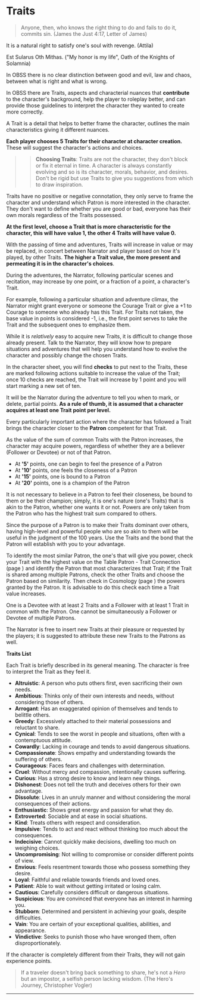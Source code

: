 # Traits

> Anyone, then, who knows the right thing to do and fails to do it, commits sin. (James the Just 4:17, Letter of James)

It is a natural right to satisfy one's soul with revenge. (Attila)

Est Sularus Oth Mithas. ("My honor is my life", Oath of the Knights of Solamnia)

In OBSS there is no clear distinction between good and evil, law and chaos, between what is right and what is wrong.

In OBSS there are Traits, aspects and characterial nuances that **contribute** to the character's background, help the player to roleplay better, and can provide those guidelines to interpret the character they wanted to create more correctly.

A Trait is a detail that helps to better frame the character, outlines the main characteristics giving it different nuances.

**Each player chooses 5 Traits for their character at character creation.** These will suggest the character's actions and choices.

>> **Choosing Traits**: Traits are not the character, they don't block or fix it eternal in time. A character is always constantly evolving and so is its character, morals, behavior, and desires. Don't be rigid but use Traits to give you suggestions from which to draw inspiration.

Traits have no positive or negative connotation, they only serve to frame the character and understand which Patron is more interested in the character. They don't want to define whether you are good or bad, everyone has their own morals regardless of the Traits possessed.

**At the first level, choose a Trait that is more characteristic for the character, this will have value 1, the other 4 Traits will have value 0.**

With the passing of time and adventures, Traits will increase in value or may be replaced, in concert between Narrator and player based on how it's played, by other Traits. **The higher a Trait value, the more present and permeating it is in the character's choices**.

During the adventures, the Narrator, following particular scenes and recitation, may increase by one point, or a fraction of a point, a character's Trait.

For example, following a particular situation and adventure climax, the Narrator might grant everyone or someone the Courage Trait or give a +1 to Courage to someone who already has this Trait. For Traits not taken, the base value in points is considered -1, i.e., the first point serves to take the Trait and the subsequent ones to emphasize them.

While it is *relatively* easy to acquire new Traits, it is difficult to change those already present. Talk to the Narrator, they will know how to prepare situations and adventures that will help you understand how to evolve the character and possibly change the chosen Traits.

In the character sheet, you will find **checks** to put next to the Traits, these are marked following actions suitable to increase the value of the Trait; once 10 checks are reached, the Trait will increase by 1 point and you will start marking a new set of ten.

It will be the Narrator during the adventure to tell you when to mark, or delete, partial points. **As a rule of thumb, it is assumed that a character acquires at least one Trait point per level.**

Every particularly important action where the character has followed a Trait brings the character closer to the **Patron** competent for that Trait.

As the value of the sum of common Traits with the Patron increases, the character may acquire powers, regardless of whether they are a believer (Follower or Devotee) or not of that Patron.

- At **'5'** points, one can begin to feel the presence of a Patron
- At **'10'** points, one feels the closeness of a Patron
- At **'15'** points, one is bound to a Patron
- At **'20'** points, one is a champion of the Patron

It is not necessary to believe in a Patron to feel their closeness, be bound to them or be their champion; simply, it is one's nature (one's Traits) that is akin to the Patron, whether one wants it or not. Powers are only taken from the Patron who has the highest trait sum compared to others.

Since the purpose of a Patron is to make their Traits dominant over others, having high-level and powerful people who are so akin to them will be useful in the judgment of the 100 years. Use the Traits and the bond that the Patron will establish with you to your advantage.

To identify the most similar Patron, the one's that will give you power, check your Trait with the highest value on the Table Patron - Trait Connection (page ) and identify the Patron that most characterizes that Trait; if the Trait is shared among multiple Patrons, check the other Traits and choose the Patron based on similarity. Then check in Cosmology (page ) the powers granted by the Patron. It is advisable to do this check each time a Trait value increases.

One is a Devotee with at least 2 Traits and a Follower with at least 1 Trait in common with the Patron. One cannot be simultaneously a Follower or Devotee of multiple Patrons.

The Narrator is free to insert new Traits at their pleasure or requested by the players; it is suggested to attribute these new Traits to the Patrons as well.

**Traits List**

Each Trait is briefly described in its general meaning. The character is free to interpret the Trait as they feel it.

- **Altruistic**: A person who puts others first, even sacrificing their own needs.
- **Ambitious**: Thinks only of their own interests and needs, without considering those of others.
- **Arrogant**: Has an exaggerated opinion of themselves and tends to belittle others.
- **Greedy**: Excessively attached to their material possessions and reluctant to share.
- **Cynical**: Tends to see the worst in people and situations, often with a contemptuous attitude.
- **Cowardly**: Lacking in courage and tends to avoid dangerous situations.
- **Compassionate**: Shows empathy and understanding towards the suffering of others.
- **Courageous**: Faces fears and challenges with determination.
- **Cruel**: Without mercy and compassion, intentionally causes suffering.
- **Curious**: Has a strong desire to know and learn new things.
- **Dishonest**: Does not tell the truth and deceives others for their own advantage.
- **Dissolute**: Lives in an unruly manner and without considering the moral consequences of their actions.
- **Enthusiastic**: Shows great energy and passion for what they do.
- **Extroverted**: Sociable and at ease in social situations.
- **Kind**: Treats others with respect and consideration.
- **Impulsive**: Tends to act and react without thinking too much about the consequences.
- **Indecisive**: Cannot quickly make decisions, dwelling too much on weighing choices.
- **Uncompromising**: Not willing to compromise or consider different points of view.
- **Envious**: Feels resentment towards those who possess something they desire.
- **Loyal**: Faithful and reliable towards friends and loved ones.
- **Patient**: Able to wait without getting irritated or losing calm.
- **Cautious**: Carefully considers difficult or dangerous situations.
- **Suspicious**: You are convinced that everyone has an interest in harming you.
- **Stubborn**: Determined and persistent in achieving your goals, despite difficulties.
- **Vain**: You are certain of your exceptional qualities, abilities, and appearance.
- **Vindictive**: Seeks to punish those who have wronged them, often disproportionately.

If the character is completely different from their Traits, they will not gain experience points.

> If a traveler doesn't bring back something to share, he's not a *Hero* but an impostor, a selfish person lacking wisdom. (The Hero's Journey, Christopher Vogler)

---